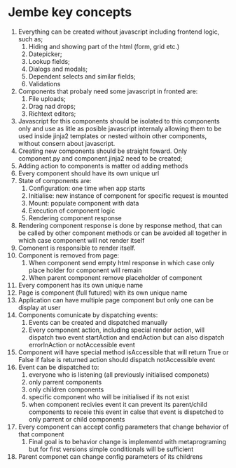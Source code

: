 # Jembe key concepts

1. Everything can be created without javascript including frontend logic, such as;
    1. Hiding and showing part of the html (form, grid etc.)
    2. Datepicker;
    3. Lookup fields;
    4. Dialogs and modals;
    5. Dependent selects and similar fields;
    6. Validations
2. Components that probaly need some javascript in fronted are:
    1. File uploads;
    2. Drag nad drops;
    3. Richtext editors;
3. Javascript for this components should be isolated to this components only and use as litle as posible javascript internaly allowing them to be used inside jinja2 templates or nested withoin other components, without consern about javascript.
4. Creating new components should be straight foward. Only component.py and component.jinja2 need to be created;
5. Adding action to components is matter od adding methods
6. Every component should have its own unique url
7. State of components are:
    1. Configuration: one time when app starts
    2. Initialise: new instance of component for specific request is mounted
    3. Mount: populate component with data
    4. Execution of component logic
    5. Rendering component response
8. Rendering component response is done by response method, that can be called by other component methods or can be avoided all together in which case component will not render itself
9. Comonent is responsible to render itself.
10. Component is removed from page:
    1. When component send empty html response in which case only place holder for component will remain
    2. When parent component remove placeholder of component
11. Every component has its own unique name
12. Page is component (full futured) with its own unique name
13. Application can have multiple page component but only one can be display at user
14. Components comunicate by dispatching events:
    1. Events can be created and dispatched manually 
    2. Every component action, including special render action, will dispatch two event startAction and endAction but can also dispatch errorInAction or notAccessible event
15. Component will have special method isAccessible that will return True or False if false is returned action should dispatch notAccessible event
16. Event can be dispatched to:
    1. everyone who is listening (all previously initialised componets)
    2. only parrent components
    3. only children components
    4. specific component who will be initialised if its not exist
    5. when component recivies event it can prevent its parent/child components to receie this event in calse that event is dispetched to only parrent or child components
17. Every component can accept config parameters that change behavior of that component
    1. Final goal is to behavior change is implementd with metaprograming but for first versions simple conditionals will be sufficient
18. Parent componet can change config parameters of its childrens
